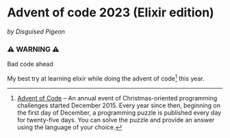 # Advent of code 2023 (Elixir edition)
*by Disguised Pigeon*

### ⚠️ WARNING ⚠️
Bad code ahead

My best try at learning elixir while doing the advent of code[^aoc] this year.

[^aoc]:
    [Advent of Code][aoc] – An annual event of Christmas-oriented programming challenges started December 2015. Every year since then, beginning on the first day of December, a programming puzzle is published every day for twenty-five days. You can solve the puzzle and provide an answer using the language of your choice.

[aoc]: https://adventofcode.com
